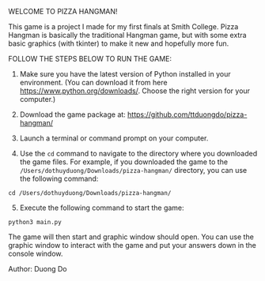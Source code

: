 WELCOME TO PIZZA HANGMAN!

This game is a project I made for my first finals at Smith College. Pizza Hangman is basically the traditional Hangman game, but with some 
extra basic graphics (with tkinter) to make it new and hopefully more fun.

FOLLOW THE STEPS BELOW TO RUN THE GAME:

1. Make sure you have the latest version of Python installed in your environment.
(You can download it from here https://www.python.org/downloads/. Choose the right version for your computer.)

2. Download the game package at: https://github.com/ttduongdo/pizza-hangman/

3. Launch a terminal or command prompt on your computer.

4. Use the `cd` command to navigate to the directory where you downloaded the game files. For example, if you downloaded the game to the 
`/Users/dothuyduong/Downloads/pizza-hangman/` directory, you can use the following command:

`cd /Users/dothuyduong/Downloads/pizza-hangman/`

5. Execute the following command to start the game:

`python3 main.py`

The game will then start and graphic window should open. 
You can use the graphic window to interact with the game and put your answers down in the console window.

Author: Duong Do

